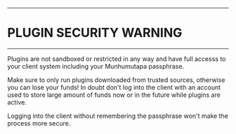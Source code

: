 ----
# PLUGIN SECURITY WARNING #

----
Plugins are not sandboxed or restricted in any way and have full accesss
to your client system including your Munhumutapa passphrase.

Make sure to only run plugins downloaded from trusted sources, otherwise
you can lose your funds! In doubt don't log into the client with an account
used to store large amount of funds now or in the future while plugins
are active.

Logging into the client without remembering the passphrase won't make
the process more secure.